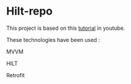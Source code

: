 # Hilt-repo
This project is based on this [tutorial](https://www.youtube.com/watch?v=8vAQrgbh6YM&list=PLgCYzUzKIBE_MUlyvbCiOWsfq0nFgGXQ9&index=10) in youtube.

These technologies have been used : 

MVVM

HILT

Retrofit
